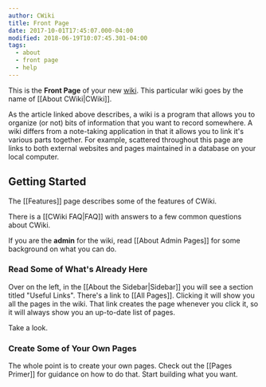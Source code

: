 ```yaml
---
author: CWiki
title: Front Page
date: 2017-10-01T17:45:07.000-04:00
modified: 2018-06-19T10:07:45.301-04:00
tags:
  - about
  - front page
  - help
---
```


This is the **Front Page** of your new [wiki](https://en.wikipedia.org/wiki/Wiki). This particular wiki goes by the name of [[About CWiki|CWiki]].

As the article linked above describes, a wiki is a program that allows you to organize (or not) bits of information that you want to record somewhere. A wiki differs from a note-taking application in that it allows you to link it's various parts together. For example, scattered throughout this page are links to both external websites​ and pages maintained in a database on your local computer.

## Getting Started ##

The [[Features]] page describes some of the features of CWiki.

There is a [[CWiki FAQ|FAQ]] with answers to a few common questions about CWiki.

If you are the **admin** for the wiki, read [[About Admin Pages]] for some background on what you can do.

### Read Some of What's Already Here ###

Over on the left, in the [[About the Sidebar|Sidebar]] you will see a section titled "Useful Links". There's a link to [[All Pages]]. Clicking it will show you all the pages in the wiki. That link creates the page whenever you click it, so it will always show you an up-to-date list of pages.

Take a look.

### Create Some of Your Own Pages ###

The whole point is to create your own pages. Check out the [[Pages Primer]] for guidance on how to do that. Start building what you want.